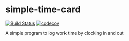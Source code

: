 # simple-time-card
[![Build Status](https://travis-ci.org/Pathfinder216/simple-time-card.svg?branch=master)](https://travis-ci.org/Pathfinder216/simple-time-card)
[![codecov](https://codecov.io/gh/Pathfinder216/simple-time-card/branch/master/graph/badge.svg)](https://codecov.io/gh/Pathfinder216/simple-time-card)

A simple program to log work time by clocking in and out
